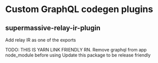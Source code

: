 # Custom GraphQL codegen plugins

## supermassive-relay-ir-plugin

Add relay IR as one of the exports

TODO: THIS IS YARN LINK FRIENDLY RN.
Remove graphql from app node_module before using
Update this package to be release friendly
